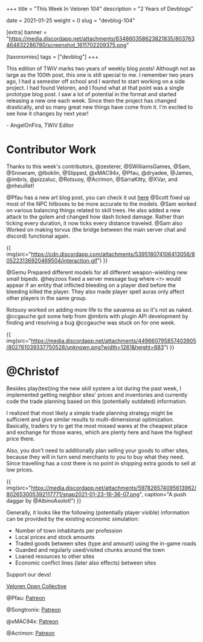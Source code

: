 +++
title = "This Week In Veloren 104"
description = "2 Years of Devblogs"

date = 2021-01-25
weight = 0
slug = "devblog-104"

[extra]
banner = "https://media.discordapp.net/attachments/634860358623821835/803763464832286780/screenshot_1611702209375.png"

[taxonomies]
tags = ["devblog"]
+++

This edition of TWiV marks two years of weekly blog posts! Although not as large
as the 100th post, this one is still special to me. I remember two years ago, I
had a semester off school and I wanted to start working on a side project. I had
found Veloren, and I found what at that point was a single prototype blog post.
I saw a lot of potential in the format and started releasing a new one each
week. Since then the project has changed drastically, and so many great new
things have come from it. I'm excited to see how it changes by next year!

\- AngelOnFira, TWiV Editor

# Contributor Work

Thanks to this week's contributors, @zesterer, @SWilliamsGames, @Sam, @Snowram,
@lboklin, @Slipped, @xMAC94x, @Pfau, @dryadee, @James, @imbris, @pizzaluc,
@Rotsuoy, @Acrimon, @SarraKitty, @XVar, and @nheuillet!

@Pfau has a new art blog post, you can check it out
[here](https://www.patreon.com/posts/new-blog-11-and-46438286) @Scott fixed up
most of the NPC hitboxes to be more accurate to the models. @Sam worked on
various balancing things related to skill trees. He also added a new attack to
the golem and changed how dash ticked damage. Rather than ticking every
duration, it now ticks every distance traveled. @Sam also Worked on making
torvus (the bridge between the main server chat and discord) functional again.

{{
    img(src="https://cdn.discordapp.com/attachments/539518074106413056/805223136920469504/interaction.gif")
}}

@Gemu Prepared different models for all different weapon-wielding new small
bipeds. @heyzoos fixed a server message bug where `<?>` would appear if an
entity that inflicted bleeding on a player died before the bleeding killed the
player. They also made player spell auras only affect other players in the same
group.

Rotsuoy worked on adding more life to the savanna as so it's not as naked.
@ccgauche got some help from @imbris with plugin API development by finding and
resolving a bug @ccgauche was stuck on for one week.

{{
    img(src="https://media.discordapp.net/attachments/449660795857403905/802761039337750528/unknown.png?width=1261&height=683")
}}

# @Christof

Besides play(test)ing the new skill system a lot during the past week, I
implemented getting neighbor sites' prices and inventories and currently code
the trade planning based on this (potentially outdated) information.

I realized that most likely a simple trade planning strategy might be sufficient
and give similar results to multi-dimensional optimization. Basically, traders
try to get the most missed wares at the cheapest place and exchange for those
wares, which are plenty here and have the highest price there.

Also, you don't need to additionally plan selling your goods to other sites,
because they will in turn send merchants to you to buy what they need. Since
travelling has a cost there is no point in shipping extra goods to sell at low
prices.

{{
    img(src="https://media.discordapp.net/attachments/597826574095613962/802653005392117771/snap2021-01-23-16-36-07.png",
    caption="A push daggar by @AlbinoAxolotl")
}}

Generally, it looks like the following (potentially player visible) information
can be provided by the existing economic simulation:

- Number of town inhabitants per profession
- Local prices and stock amounts
- Traded goods between sites (type and amount) using the in-game roads
- Guarded and regularly used/visited chunks around the town
- Loaned resources to other sites
- Economic conflict lines (later also effects) between sites

Support our devs!

[Veloren Open Collective](https://opencollective.com/veloren)

@Pfau: [Patreon](https://www.patreon.com/pfau)

@Songtronix: [Patreon](https://www.patreon.com/songtronix)

@xMAC94x: [Patreon](https://www.patreon.com/xmac94x)

@Acrimon: [Patreon](https://www.patreon.com/acrimon)
